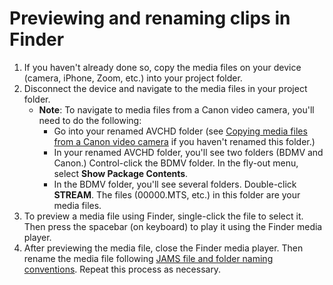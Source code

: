 # Previewing and renaming clips in Finder

1. If you haven't already done so, copy the media files on your device \(camera, iPhone, Zoom, etc.\) into your project folder. 
2. Disconnect the device and navigate to the media files in your project folder.
   * **Note**: To navigate to media files from a Canon video camera, you'll need to do the following:
     * Go into your renamed AVCHD folder \(see [Copying media files from a Canon video camera](copying-media-files-from-a-canon-video-camera-into-your-project-folder.md) if you haven't renamed this folder.\)
     * In your renamed AVCHD folder, you'll see two folders \(BDMV and Canon.\) Control-click the BDMV folder. In the fly-out menu, select **Show Package Contents**.
     * In the BDMV folder, you'll see several folders. Double-click **STREAM**. The files \(00000.MTS, etc.\) in this folder are your media files.
3. To preview a media file using Finder, single-click the file to select it. Then press the spacebar \(on keyboard\) to play it using the Finder media player.
4. After previewing the media file, close the Finder media player. Then rename the media file following [JAMS file and folder naming conventions](https://jjloomis.gitbooks.io/file-and-folder-management/content/file-and-folder-naming-conventions.html). Repeat this process as necessary.


